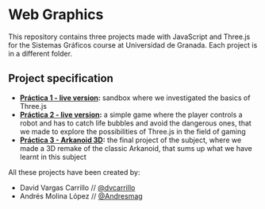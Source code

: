 # Web Graphics
This repository contains three projects made with JavaScript and Three.js for the Sistemas Gráficos course at Universidad de Granada. Each project is in a different folder.

## Project specification
- **[Práctica 1 - live version](https://dvcarrillo.github.io/web-graphics/Primera%20práctica/practicasThreeSG/grua/index.html):** sandbox where we investigated the basics of Three.js
- **[Práctica 2 - live version](https://dvcarrillo.github.io/web-graphics/Segunda%20práctica/project/src/index.html):** a simple game where the player controls a robot and has to catch life bubbles and avoid the dangerous ones, that we made to explore the possibilities of Three.js in the field of gaming
- **[Práctica 3 - Arkanoid 3D](https://dvcarrillo.github.io/web-graphics/Tercera%20práctica/project/src/index.html):** the final project of the subject, where we made a 3D remake of the classic Arkanoid, that sums up what we have learnt in this subject

All these projects have been created by:
- David Vargas Carrillo // [@dvcarrillo](https://github.com/dvcarrillo)
- Andrés Molina López // [@Andresmag](https://github.com/Andresmag)
